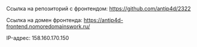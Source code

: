 Ссылка на репозиторий с фронтендом: https://github.com/antip4d/2322

Ссылка на домен фронтенда: https://antip4d-frontend.nomoredomainswork.ru/

IP-адрес: 158.160.170.150